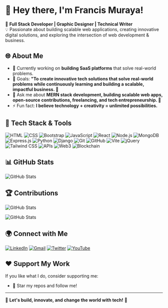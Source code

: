 # 👋 Hey there, I'm Francis Muraya!

🚀 **Full Stack Developer | Graphic Designer | Technical Writer**  
💡 Passionate about building scalable web applications, creating innovative digital solutions, and exploring the intersection of web development & business.

## 🌐 About Me
- 🔭 Currently working on **building SaaS platforms** that solve real-world problems.
- 🎯 Goals: **"To create innovative tech solutions that solve real-world problems while continuously learning and building a scalable, impactful business. 🚀**
- 💬 Ask me about **MERN stack development, building scalable web apps, open-source contributions, freelancing, and tech entrepreneurship. 🚀**
- ⚡ Fun fact: **I believe technology + creativity = unlimited possibilities.**

## 🚀 Tech Stack & Tools
![HTML](https://img.shields.io/badge/-HTML5-E34F26?style=flat-square&logo=html5&logoColor=white)
![CSS](https://img.shields.io/badge/-CSS3-1572B6?style=flat-square&logo=css3&logoColor=white)
![Bootstrap](https://img.shields.io/badge/-Bootstrap-7952B3?style=flat-square&logo=bootstrap&logoColor=white)
![JavaScript](https://img.shields.io/badge/-JavaScript-F7DF1E?style=flat-square&logo=javascript&logoColor=black)
![React](https://img.shields.io/badge/-React-61DAFB?style=flat-square&logo=react&logoColor=black)
![Node.js](https://img.shields.io/badge/-Node.js-339933?style=flat-square&logo=node.js&logoColor=white)
![MongoDB](https://img.shields.io/badge/-MongoDB-4EA94B?style=flat-square&logo=mongodb&logoColor=white)
![Express.js](https://img.shields.io/badge/-Express.js-000000?style=flat-square&logo=express&logoColor=white)
![Python](https://img.shields.io/badge/-Python-3776AB?style=flat-square&logo=python&logoColor=white)
![Django](https://img.shields.io/badge/-Django-092E20?style=flat-square&logo=django&logoColor=white)
![Git](https://img.shields.io/badge/-Git-F05032?style=flat-square&logo=git&logoColor=white)
![GitHub](https://img.shields.io/badge/-GitHub-181717?style=flat-square&logo=github&logoColor=white)
![Vite](https://img.shields.io/badge/-Vite-646CFF?style=flat-square&logo=vite&logoColor=white)
![jQuery](https://img.shields.io/badge/-jQuery-0769AD?style=flat-square&logo=jquery&logoColor=white)
![Tailwind CSS](https://img.shields.io/badge/-TailwindCSS-38B2AC?style=flat-square&logo=tailwind-css&logoColor=white)
![APIs](https://img.shields.io/badge/-APIs-FF6F00?style=flat-square&logo=api&logoColor=white)
![Web3](https://img.shields.io/badge/-Web3-3C3C3D?style=flat-square&logo=web3.js&logoColor=white)
![Blockchain](https://img.shields.io/badge/-Blockchain-121D33?style=flat-square&logo=ethereum&logoColor=white)

## 📊 GitHub Stats

![GitHub Stats](https://github-readme-stats.vercel.app/api?username=FrancisMurayaDev&theme=dark&show_icons=true&hide_border=true&count_private=true)

## 🏆 Contributions

![GitHub Stats](https://streak-stats.demolab.com?user=FrancisMurayaDev&theme=dark&hide_border=true)

![GitHub Stats](https://github-readme-stats.vercel.app/api/top-langs/?username=FrancisMurayaDev&theme=dark&show_icons=true&hide_border=true&layout=compact)





## 🌍 Connect with Me

[![LinkedIn](https://img.shields.io/badge/-LinkedIn-0077B5?style=flat-square&logo=linkedin&logoColor=white)](https://www.linkedin.com/in/francis-muraya/)
[![Gmail](https://img.shields.io/badge/-Gmail-D14836?style=flat-square&logo=gmail&logoColor=white)](https://mail.google.com/mail/u/0/#inbox/FMfcgzQZTCnGsFMGGFLwhSfpzhQrSZdL)
[![Twitter](https://img.shields.io/badge/-Twitter-1DA1F2?style=flat-square&logo=twitter&logoColor=white)](https://x.com/FrancMurayaDev)
[![YouTube](https://img.shields.io/badge/-YouTube-FF0000?style=flat-square&logo=youtube&logoColor=white)](https://www.youtube.com/@FrancisMurayaDev)

## ❤️ Support My Work
If you like what I do, consider supporting me:
- 🌟 Star my repos and follow me!

---

🔗 **Let's build, innovate, and change the world with tech!** 🚀
